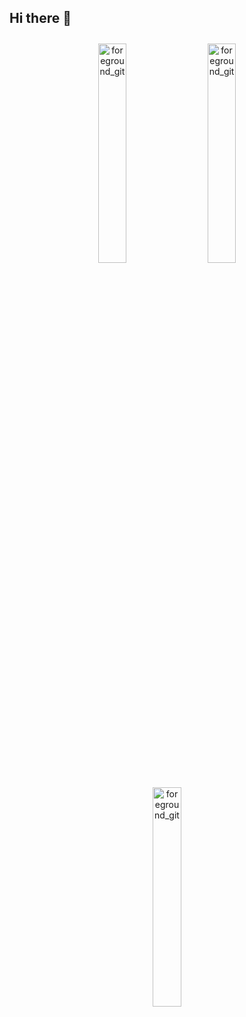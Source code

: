 ## Hi there 👋

<!--
**Gctfight/Gctfight** is a ✨ _special_ ✨ repository because its `README.md` (this file) appears on your GitHub profile.

Here are some ideas to get you started:

- 🔭 I’m currently working on ...
- 🌱 I’m currently learning ...
- 👯 I’m looking to collaborate on ...
- 🤔 I’m looking for help with ...
- 💬 Ask me about ...
- 📫 How to reach me: ...
- 😄 Pronouns: ...
- ⚡ Fun fact: ...
-->
<div style="text-align: center;">
    <img src="https://c-ssl.duitang.com/uploads/item/201705/14/20170514045206_8X2st.jpeg" alt="foreground_git" style="display: inline-block; width: 30%; height: auto; margin: 10px;" />
    <img src="https://pic2.zhimg.com/v2-a91233c438ceb55847d7b8f7b3e8393d_r.jpg?source=1940ef5c" alt="foreground_git" style="display: inline-block; width: 30%; height: auto; margin: 10px;" />
    <img src="https://www.wljzqc.com/data/images/article/8cf81e1109e74649a50ae2f95a8cad8c.jpg" alt="foreground_git" style="display: inline-block; width: 30%; height: auto; margin: 10px;" />
</div>

